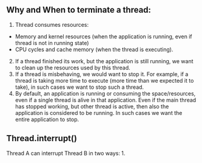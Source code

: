 ## Why and When to terminate a thread:
1. Thread consumes resources:
- Memory and kernel resources (when the application is running, even if thread is not in running state)
- CPU cycles and cache memory (when the thread is executing).
2. If a thread finished its work, but the application is still running, we want to clean up the resources used by this thread.
3. If a thread is misbehaving, we would want to stop it. For example, if a thread is taking more time to execute (more time than we expected it to take), in such cases we want to stop such a thread.
4. By default, an application is running or consuming the space/resources, even if a single thread is alive in that application. Even if the main thread has stopped working, but other thread is active, then also the application is considered to be running. In such cases we want the entire application to stop.

## Thread.interrupt()
Thread A can interrupt Thread B in two ways:
1. 
